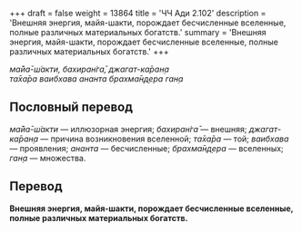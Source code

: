 +++
draft = false
weight = 13864
title = 'ЧЧ Ади 2.102'
description = 'Внешняя энергия, майя-шакти, порождает бесчисленные вселенные, полные различных материальных богатств.'
summary = 'Внешняя энергия, майя-шакти, порождает бесчисленные вселенные, полные различных материальных богатств.'
+++

_ма̄йа̄-ш́акти, бахиран̇га̄, джагат-ка̄ран̣а  
та̄ха̄ра ваибхава ананта брахма̄н̣д̣ера ган̣а_

## Пословный перевод

_ма̄йа̄_\-_ш́акти_ — иллюзорная энергия; _бахиран̇га̄_ — внешняя; _джагат_\-_ка̄ран̣а_ — причина возникновения вселенной; _та̄ха̄ра_ — той; _ваибхава_ — проявления; _ананта_ — бесчисленные; _брахма̄н̣д̣ера_ — вселенных; _ган̣а_ — множества.

## Перевод

**Внешняя энергия, майя-шакти, порождает бесчисленные вселенные, полные различных материальных богатств.**
